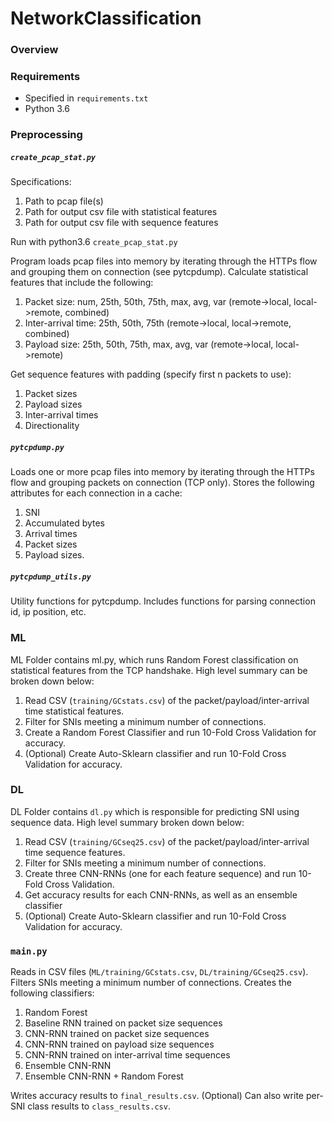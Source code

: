 # NetworkClassification
### Overview

### Requirements
- Specified in `requirements.txt`
- Python 3.6

### Preprocessing

##### `create_pcap_stat.py`

Specifications:

1. Path to pcap file(s)
2. Path for output csv file with statistical features 
3. Path for output csv file with sequence features 

Run with python3.6 `create_pcap_stat.py`

Program loads pcap files into memory by iterating through the HTTPs flow and grouping them on connection (see pytcpdump).
Calculate statistical features that include the following:

1. Packet size: num, 25th, 50th, 75th, max, avg, var (remote->local, local->remote, combined)
2. Inter-arrival time: 25th, 50th, 75th (remote->local, local->remote, combined)
3. Payload size: 25th, 50th, 75th, max, avg, var (remote->local, local->remote)

Get sequence features with padding (specify first n packets to use):

1. Packet sizes
2. Payload sizes
3. Inter-arrival times
4. Directionality

##### `pytcpdump.py`

Loads one or more pcap files into memory by iterating through the HTTPs flow and grouping packets on connection (TCP only). 
Stores the following attributes for each connection in a cache: 

1. SNI
2. Accumulated bytes
3. Arrival times
4. Packet sizes
5. Payload sizes. 

##### `pytcpdump_utils.py`
Utility functions for pytcpdump. Includes functions for parsing connection id, ip position, etc.

### ML
ML Folder contains ml.py, which runs Random Forest classification on statistical features from
the TCP handshake. High level summary can be broken down below:

1. Read CSV (`training/GCstats.csv`) of the packet/payload/inter-arrival time statistical features.
2. Filter for SNIs meeting a minimum number of connections.
3. Create a Random Forest Classifier and run 10-Fold Cross Validation for accuracy.
4. (Optional) Create Auto-Sklearn classifier and run 10-Fold Cross Validation for accuracy.

### DL
DL Folder contains `dl.py` which is responsible for predicting SNI using sequence data. High level 
summary broken down below:

1. Read CSV (`training/GCseq25.csv`) of the packet/payload/inter-arrival time sequence features.
2. Filter for SNIs meeting a minimum number of connections.
3. Create three CNN-RNNs (one for each feature sequence) and run 10-Fold Cross Validation.
4. Get accuracy results for each CNN-RNNs, as well as an ensemble classifier
5. (Optional) Create Auto-Sklearn classifier and run 10-Fold Cross Validation for accuracy.

### `main.py`
Reads in CSV files (`ML/training/GCstats.csv`, `DL/training/GCseq25.csv`). Filters SNIs meeting a minimum
number of connections. Creates the following classifiers: 

1. Random Forest
2. Baseline RNN trained on packet size sequences
3. CNN-RNN trained on packet size sequences
4. CNN-RNN trained on payload size sequences
5. CNN-RNN trained on inter-arrival time sequences
6. Ensemble CNN-RNN
7. Ensemble CNN-RNN + Random Forest

Writes accuracy results to `final_results.csv`. (Optional) Can also write per-SNI class results to `class_results.csv`.

